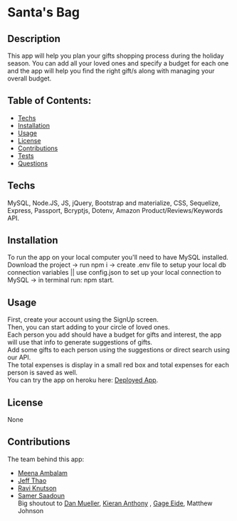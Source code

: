 # Santa's Bag

## Description
   This app will help you plan your gifts shopping process during the holiday season. You can add all your loved ones and specify a budget for each one and the app will help you find the right gift/s along with managing your overall budget. 

  ## Table of Contents:
  * [Techs](#Techs)
  * [Installation](#Installation)
  * [Usage](#usage)
  * [License](#license)
  * [Contributions](#contributions)
  * [Tests](#tests)
  * [Questions](#questions)
  
  ## Techs
  MySQL, Node.JS, JS, jQuery, Bootstrap and materialize, CSS, Sequelize, Express, Passport, Bcryptjs, Dotenv, Amazon Product/Reviews/Keywords API.

  ## Installation
  To run the app on your local computer you'll need to have MySQL installed. Download the project -> run npm i -> create .env file to setup your local db connection variables || use config.json to set up your local connection to MySQL -> in terminal run: npm start. 
  
  ## Usage
  First, create your account using the SignUp screen.  
  Then, you can start adding to your circle of loved ones.   
  Each person you add should have a budget for gifts and interest, the app will use that info to generate suggestions of gifts.  
  Add some gifts to each person using the suggestions or direct search using our API.  
  The total expenses is display in a small red box and total expenses for each person is saved as well.  
  You can try the app on heroku here: [Deployed App](https://santas-bag.herokuapp.com/).
  
  ## License
  None
  
  ## Contributions
  The team behind this app:
  * [Meena Ambalam](https://github.com/meenaambalam)
  * [Jeff Thao](https://github.com/JeffThao)
  * [Ravi Knutson](https://github.com/Knuts839)
  * [Samer Saadoun](https://github.com/samergain)  
  Big shoutout to [Dan Mueller](https://github.com/demuelle), [Kieran Anthony](https://github.com/zekkxx) , [Gage Eide](https://github.com/gage117), Matthew Johnson
  
